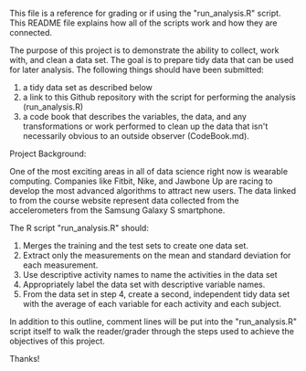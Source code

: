 This file is a reference for grading or if using the "run_analysis.R" script. This README file explains how all of the scripts work
and how they are connected.

The purpose of this project is to demonstrate the ability to collect, work with, and clean a data set. 
The goal is to prepare tidy data that can be used for later analysis. The following things should have been submitted:

1) a tidy data set as described below 
2) a link to this Github repository with the script for performing the analysis (run_analysis.R)
3) a code book that describes the variables, the data, and any transformations or work performed to clean up the data that isn't
necessarily obvious to an outside observer (CodeBook.md). 

Project Background:

One of the most exciting areas in all of data science right now is wearable computing. Companies like Fitbit, Nike, and Jawbone Up 
are racing to develop the most advanced algorithms to attract new users. The data linked to from the course website represent data 
collected from the accelerometers from the Samsung Galaxy S smartphone. 

The R script "run_analysis.R" should:

1. Merges the training and the test sets to create one data set.
2. Extract only the measurements on the mean and standard deviation for each measurement.
3. Use descriptive activity names to name the activities in the data set
4. Appropriately label the data set with descriptive variable names.
5. From the data set in step 4, create a second, independent tidy data set with the average of each variable
for each activity and each subject.

In addition to this outline, comment lines will be put into the "run_analysis.R" script itself to walk the reader/grader
through the steps used to achieve the objectives of this project.

Thanks!
